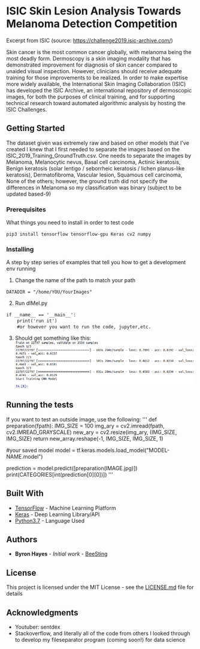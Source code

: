 # ISIC Skin Lesion Analysis Towards Melanoma Detection Competition
Excerpt from ISIC (source: https://challenge2019.isic-archive.com/)

Skin cancer is the most common cancer globally, with melanoma being the most deadly form. Dermoscopy is a skin imaging modality that has demonstrated improvement for diagnosis of skin cancer compared to unaided visual inspection. However, clinicians should receive adequate training for those improvements to be realized. In order to make expertise more widely available, the International Skin Imaging Collaboration (ISIC) has developed the ISIC Archive, an international repository of dermoscopic images, for both the purposes of clinical training, and for supporting technical research toward automated algorithmic analysis by hosting the ISIC Challenges.

## Getting Started

The dataset given was extremely raw and based on other models that I've created I knew that I first needed to separate the images based on the ISIC_2019_Training_GroundTruth.csv. 
One needs to separate the images by Melanoma, Melanocytic nevus, Basal cell carcinoma, Actinic keratosis, Benign keratosis (solar lentigo / seborrheic keratosis / lichen planus-like keratosis), Dermatofibroma, Vascular lesion, Squamous cell carcinoma, None of the others; however, the ground truth did not specify the differences in Melanoma so my classification was binary (subject to be updated based-9)

### Prerequisites

What things you need to install in order to test code

```
pip3 install tensorflow tensorflow-gpu Keras cv2 numpy 
```

### Installing

A step by step series of examples that tell you how to get a development env running

1) Change the name of the path to match your path

```
DATADIR = "/home/YOU/YourImages"
```

2) Run dlMel.py

```
if __name__ == '__main__': 
    print('run it')
    #or however you want to run the code, jupyter,etc.
```
3) Should get something like this: 
![ISIC_model_as_of_10082019](https://raw.githubusercontent.com/byhay1/ML-ISIC_2019-Skin_Lesion_Analysis_Towards_Melanoma_Detection/master/screenshots-ISIC/Screenshot%20from%202019-08-11%2023-55-29.png)

## Running the tests

If you want to test an outside image, use the following: 
'''
def preparation(fpath): 
    IMG_SIZE = 100
    img_ary = cv2.imread(fpath, cv2.IMREAD_GRAYSCALE)
    new_ary = cv2.resize(img_ary, (IMG_SIZE, IMG_SIZE)
    return new_array.reshape(-1, IMG_SIZE, IMG_SIZE, 1)
    
#your saved model
model = tf.keras.models.load_model("MODEL-NAME.model")

prediction = model.predict([preparation(IMAGE.jpg)])
print(CATEGORIES[int(prediction[0][0])])
'''

## Built With

* [TensorFlow](https://www.tensorflow.org/) - Machine Learning Platform
* [Keras](https://keras.io/) - Deep Learning Library/API
* [Python3.7](https://www.python.org/) - Language Used


## Authors

* **Byron Hayes** - *Initial work* - [BeeSting](https://github.com/byhay1)

## License

This project is licensed under the MIT License - see the [LICENSE.md](LICENSE.md) file for details

## Acknowledgments

* Youtuber: sentdex
* Stackoverflow, and literally all of the code from others I looked through to develop my fileseparator program (coming soon!) for data science

